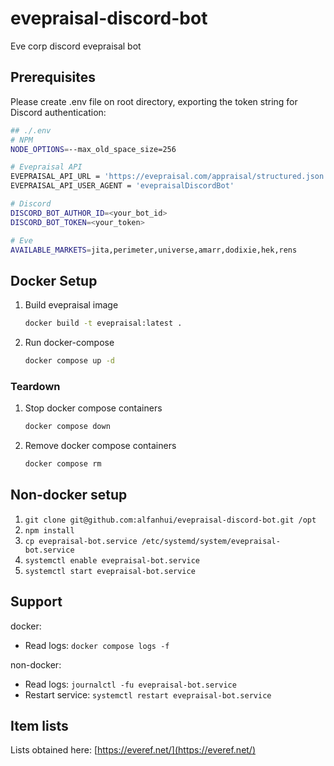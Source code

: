 # evepraisal-discord-bot

Eve corp discord evepraisal bot

## Prerequisites

Please create .env file on root directory, exporting the token string for Discord authentication:

```bash
## ./.env
# NPM
NODE_OPTIONS=--max_old_space_size=256

# Evepraisal API
EVEPRAISAL_API_URL = 'https://evepraisal.com/appraisal/structured.json'
EVEPRAISAL_API_USER_AGENT = 'evepraisalDiscordBot'

# Discord
DISCORD_BOT_AUTHOR_ID=<your_bot_id>
DISCORD_BOT_TOKEN=<your_token>

# Eve
AVAILABLE_MARKETS=jita,perimeter,universe,amarr,dodixie,hek,rens
```

## Docker Setup

1. Build evepraisal image

    ```bash
    docker build -t evepraisal:latest .
    ```

2. Run docker-compose

    ```bash
    docker compose up -d
    ````

### Teardown

1. Stop docker compose containers

    ```bash
    docker compose down
    ```

2. Remove docker compose containers

    ```bash
    docker compose rm
    ```

## Non-docker setup

1. `git clone git@github.com:alfanhui/evepraisal-discord-bot.git /opt`
2. `npm install`
3. `cp evepraisal-bot.service /etc/systemd/system/evepraisal-bot.service`
4. `systemctl enable evepraisal-bot.service`
5. `systemctl start evepraisal-bot.service`

## Support

docker:

- Read logs: `docker compose logs -f`

non-docker:

- Read logs: `journalctl -fu evepraisal-bot.service`
- Restart service: `systemctl restart evepraisal-bot.service`

## Item lists

Lists obtained here: [https://everef.net/](https://everef.net/)
